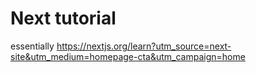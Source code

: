 # Next tutorial

essentially https://nextjs.org/learn?utm_source=next-site&utm_medium=homepage-cta&utm_campaign=home
